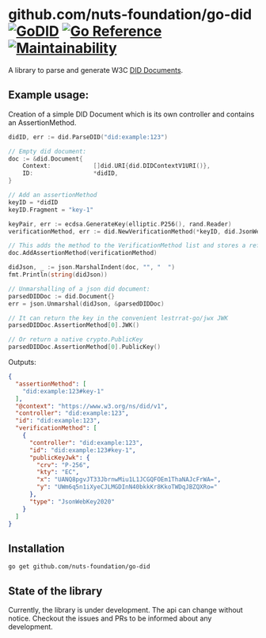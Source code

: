 
# github.com/nuts-foundation/go-did [![GoDID](https://circleci.com/gh/nuts-foundation/go-did.svg?style=svg)](https://circleci.com/gh/nuts-foundation/go-did) [![Go Reference](https://pkg.go.dev/badge/github.com/nuts-foundation/go-did.svg)](https://pkg.go.dev/github.com/nuts-foundation/go-did) [![Maintainability](https://api.codeclimate.com/v1/badges/4b4c812605d5c4f5ba3f/maintainability)](https://codeclimate.com/github/nuts-foundation/go-did/maintainability)

A library to parse and generate W3C [DID Documents](https://www.w3.org/TR/did-core/).

## Example usage:
Creation of a simple DID Document which is its own controller and contains an AssertionMethod.
```go
didID, err := did.ParseDID("did:example:123")

// Empty did document:
doc := &did.Document{
    Context:            []did.URI{did.DIDContextV1URI()},
    ID:                 *didID,
}

// Add an assertionMethod
keyID = *didID
keyID.Fragment = "key-1"

keyPair, err := ecdsa.GenerateKey(elliptic.P256(), rand.Reader)
verificationMethod, err := did.NewVerificationMethod(*keyID, did.JsonWebKey2020, did.DID{}, keyPair.Public())

// This adds the method to the VerificationMethod list and stores a reference to the assertion list
doc.AddAssertionMethod(verificationMethod)

didJson, _ := json.MarshalIndent(doc, "", "  ")
fmt.Println(string(didJson))

// Unmarshalling of a json did document:
parsedDIDDoc := did.Document{}
err = json.Unmarshal(didJson, &parsedDIDDoc)

// It can return the key in the convenient lestrrat-go/jwx JWK
parsedDIDDoc.AssertionMethod[0].JWK()

// Or return a native crypto.PublicKey
parsedDIDDoc.AssertionMethod[0].PublicKey()

```
Outputs:
```json
{
  "assertionMethod": [
    "did:example:123#key-1"
  ],
  "@context": "https://www.w3.org/ns/did/v1",
  "controller": "did:example:123",
  "id": "did:example:123",
  "verificationMethod": [
    {
      "controller": "did:example:123",
      "id": "did:example:123#key-1",
      "publicKeyJwk": {
        "crv": "P-256",
        "kty": "EC",
        "x": "UANQ8pgvJT33JbrnwMiu1L1JCGQFOEm1ThaNAJcFrWA=",
        "y": "UWm6q5n1iXyeCJLMGDInN40bkkKr8KkoTWDqJBZQXRo="
      },
      "type": "JsonWebKey2020"
    }
  ]
}

```

## Installation
```
go get github.com/nuts-foundation/go-did
```

## State of the library
Currently, the library is under development. The api can change without notice.
Checkout the issues and PRs to be informed about any development.